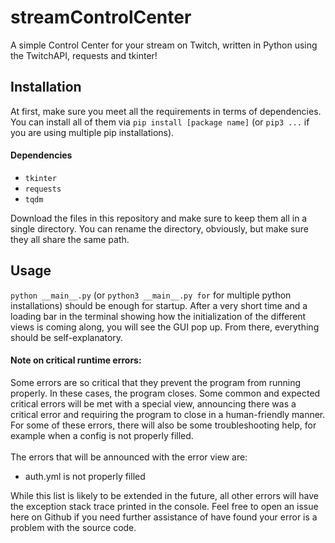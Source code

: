 # streamControlCenter
A simple Control Center for your stream on Twitch, written in Python using the TwitchAPI, requests and tkinter!

## Installation
At first, make sure you meet all the requirements in terms of dependencies. You can install all of them via `pip install [package name]` (or `pip3 ...` if you are using multiple pip installations).
#### Dependencies
- `tkinter`
- `requests`
- `tqdm`

Download the files in this repository and make sure to keep them all in a single directory. You can rename the directory, obviously, but make sure they all share the same path.

## Usage
`python __main__.py` (or `python3 __main__.py for` for multiple python installations) should be enough for startup. After a very short time and a loading bar in the terminal showing how the initialization of the different views is coming along, you will see the GUI pop up. From there, everything should be self-explanatory.

#### Note on critical runtime errors:
Some errors are so critical that they prevent the program from running properly. In these cases, the program closes. Some common and expected critical errors will be met with a special view, announcing there was a critical error and requiring the program to close in a human-friendly manner. For some of these errors, there will also be some troubleshooting help, for example when a config is not properly filled.  
<br>
The errors that will be announced with the error view are:
* auth.yml is not properly filled

While this list is likely to be extended in the future, all other errors will have the exception stack trace printed in the console. Feel free to open an issue here on Github if you need further assistance of have found your error is a problem with the source code.
